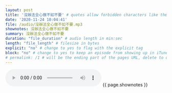 ```yaml
---
layout: post
title: '沒辦法全心做不如不要' # quotes allow forbidden characters like the colon
date: '2020-11-24 10:04:41'
file: /audio/沒辦法全心做不如不要.mp3
shownotes: 沒辦法全心做不如不要
summary: 沒辦法全心做不如不要
duration: "file_duration" # audio length in min:sec
length: "file_length" # filesize in bytes
explicit: "no" # change to yes to flag with the explicit tag
block: "no" # change to yes to keep an episode from showing up in iTunes
# permalink: /1 # will be the ending part of the pages URL, delete to default to the title
---
```


<audio controls>
<source src="{{site.url}}{{site.baseurl}}{{ page.file }}" type="audio/x-mp3">
Your browser does not support the audio element.
</audio>
{{ page.shownotes }}
